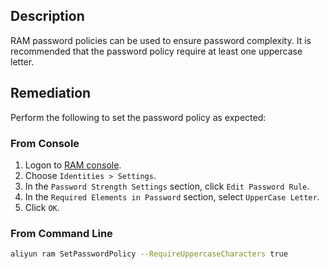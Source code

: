 ## Description

RAM password policies can be used to ensure password complexity. It is recommended
that the password policy require at least one uppercase letter.

## Remediation

Perform the following to set the password policy as expected:

### From Console

1. Logon to [RAM console](https://ram.console.aliyun.com/overview).
2. Choose `Identities > Settings`.
3. In the `Password Strength Settings` section, click `Edit Password Rule`.
4. In the `Required Elements in Password` section, select `UpperCase Letter`.
5. Click `OK`.

### From Command Line

```bash
aliyun ram SetPasswordPolicy --RequireUppercaseCharacters true
```